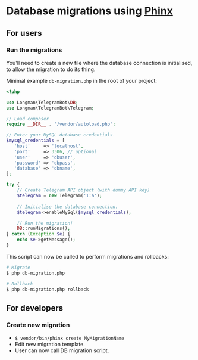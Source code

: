 # Database migrations using [Phinx]

## For users

### Run the migrations

You'll need to create a new file where the database connection is initialised, to allow the migration to do its thing.

Minimal example `db-migration.php` in the root of your project:
```php
<?php

use Longman\TelegramBot\DB;
use Longman\TelegramBot\Telegram;

// Load composer
require __DIR__ . '/vendor/autoload.php';

// Enter your MySQL database credentials
$mysql_credentials = [
   'host'     => 'localhost',
   'port'     => 3306, // optional
   'user'     => 'dbuser',
   'password' => 'dbpass',
   'database' => 'dbname',
];

try {
    // Create Telegram API object (with dummy API key)
    $telegram = new Telegram('1:a');
    
    // Initialise the database connection.
    $telegram->enableMySql($mysql_credentials);

    // Run the migration!
    DB::runMigrations();
} catch (Exception $e) {
    echo $e->getMessage();
}
```

This script can now be called to perform migrations and rollbacks:
```bash
# Migrate
$ php db-migration.php

# Rollback
$ php db-migration.php rollback
```

## For developers

### Create new migration

- `$ vendor/bin/phinx create MyMigrationName`
- Edit new migration template.
- User can now call DB migration script.

[Phinx]: https://github.com/cakephp/phinx
